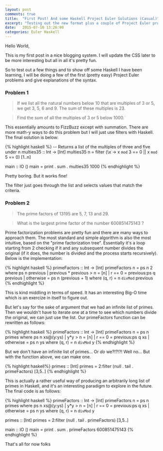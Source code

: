 ```yaml
---
layout: post
comments: true
title:  "First Post! And some Haskell Project Euler Solutions (Casual)"
excerpt: "Testing out the new format plus a couple of Project Euler problems in Haskell"
date:   2015-07-10 13:26:00
categories: Euler Haskell
---
```

Hello World,

This is my first post in a nice blogging system. I will update the CSS later to be more interesting but all in all it's pretty fun.

So to test out a few things and to show off some Haskell I have been learning, I will be doing a few of the first (pretty easy) Project Euler problems and give explanations of the syntax.

### Problem 1

>If we list all the natural numbers below 10 that are multiples of 3 or 5, we get 3, 5, 6 and 9. The sum of these multiples is 23.

>Find the sum of all the multiples of 3 or 5 below 1000.`

This essentially amounts to FizzBuzz except with summation. There are more math-y ways to do this problem but I will just use filters with Haskell. The final solution is below:

{% highlight haskell %}
-- Returns a list of the multiples of three and five under n 
multies35 :: Int -> [Int]
multies35 n = filter (\x -> x `mod` 3 == 0 || x `mod` 5 == 0) [1..n]

main :: IO ()
main = print . sum . multies35 1000
{% endhighlight %}

Pretty boring. But it works fine!

The filter just goes through the list and selects values that match the criteria.

### Problem 2

>The prime factors of 13195 are 5, 7, 13 and 29.

>What is the largest prime factor of the number 600851475143 ?

Prime factorization problems are pretty fun and there are many ways to approach them. The most standard and simple algorithm is also the most intuitive, based on the "prime factorization tree". Essentially it's a loop starting from 2 checking if it and any subsequent number divides the original (if it does, the number is divided and the process starts recursively). Below is the implementation:

{% highlight haskell %}
primeFactors :: Int -> [Int]
primeFactors n = ps n 2
	where
		ps n previous
			| previous * previous > n = [n]
			| r == 0  = previous:ps q previous 
			| otherwise	 = ps n (previous + 1)
		where (q, r) = n `divMod` previous
{% endhighlight %}

This is kind middling in terms of speed. It has an interesting Big-O time which is an exercize in itself to figure out.

But let's say for the sake of argument that we had an infinite list of primes. Then we wouldn't have to iterate one at a time to see which numbers divide the original, we can just use the list. Our primeFactors function can be rewritten as follows:

{% highlight haskell %}
primeFactors :: Int -> [Int]
primeFactors n = ps n primes
	where
		ps n xs@(y:ys)
			| y*y > n = [n]
			| r == 0 = previous:ps q xs 
			| otherwise = ps n ys
		where (q, r) = n `divMod` y
{% endhighlight %}

But we don't have an infinite list of primes... Or _do_ we?!?!?! Well no... But with the function above, we can make one.

{% highlight haskell%}
primes :: [Int]
primes = 2:filter (null . tail . primeFactors) [3,5..]
{% endhighlight %}

This is actually a rather useful way of producing an arbitrarily long list of primes in Haskell, and it's an interesting paradigm to explore in the future. The final code is as follows:

{% highlight haskell %}
primeFactors :: Int -> [Int]
primeFactors n = ps n primes
	where
		ps n xs@(y:ys)
			| y*y > n = [n]
			| r == 0 = previous:ps q xs 
			| otherwise	= ps n ys
		where (q, r) = n `divMod` y

primes :: [Int]
primes = 2:filter (null . tail . primeFactors) [3,5..]

main :: IO ()
main = print . sum . primeFactors 600851475143
{% endhighlight %}

That's all for now folks

